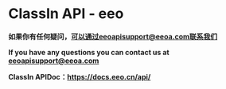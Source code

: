 
# ClassIn API - eeo

**如果你有任何疑问，可以通过eeoapisupport@eeoa.com联系我们**

**If you have any questions you can contact us at eeoapisupport@eeoa.com**

**ClassIn APIDoc：https://docs.eeo.cn/api/**